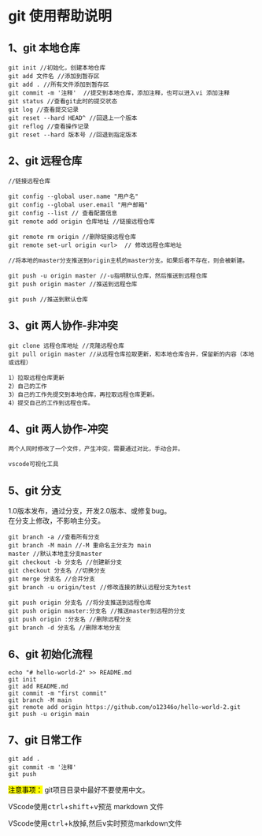 # git 使用帮助说明

## 1、git 本地仓库

    git init //初始化，创建本地仓库
    git add 文件名 //添加到暂存区
    git add . //所有文件添加到暂存区
    git commit -m '注释'  //提交到本地仓库，添加注释，也可以进入vi 添加注释
    git status //查看git此时的提交状态
    git log //查看提交记录
    git reset --hard HEAD^ //回退上一个版本
    git reflog //查看操作记录
    git reset --hard 版本号 //回退到指定版本

## 2、git 远程仓库

    //链接远程仓库
    
    git config --global user.name "用户名"
    git config --global user.email "用户邮箱"
    git config --list // 查看配置信息
    git remote add origin 仓库地址 //链接远程仓库
    
    git remote rm origin //删除链接远程仓库
    git remote set-url origin <url>  // 修改远程仓库地址
    
    //将本地的master分支推送到origin主机的master分支。如果后者不存在，则会被新建。
    
    git push -u origin master //-u指明默认仓库，然后推送到远程仓库
    git push origin master //推送到远程仓库
    
    git push //推送到默认仓库

## 3、git 两人协作-非冲突

    git clone 远程仓库地址 //克隆远程仓库
    git pull origin master //从远程仓库拉取更新，和本地仓库合并，保留新的内容（本地或远程）
    
    1）拉取远程仓库更新 
    2）自己的工作
    3）自己的工作先提交到本地仓库，再拉取远程仓库更新。
    4）提交自己的工作到远程仓库。

## 4、git 两人协作-冲突

    两个人同时修改了一个文件，产生冲突，需要通过对比，手动合并。
    
    vscode可视化工具

## 5、git 分支

1.0版本发布，通过分支，开发2.0版本、或修复bug。  
在分支上修改，不影响主分支。

    git branch -a //查看所有分支
    git branch -M main //-M 重命名主分支为 main
    master //默认本地主分支master
    git checkout -b 分支名 //创建新分支
    git checkout 分支名 //切换分支
    git merge 分支名 //合并分支
    git branch -u origin/test //修改连接的默认远程分支为test
    
    git push origin 分支名 //将分支推送到远程仓库
    git push origin master:分支名 //推送master到远程的分支
    git push origin :分支名 //删除远程分支
    git branch -d 分支名 //删除本地分支

## 6、git 初始化流程

```
echo "# hello-world-2" >> README.md
git init
git add README.md
git commit -m "first commit"
git branch -M main
git remote add origin https://github.com/o12346o/hello-world-2.git
git push -u origin main
```

## 7、git 日常工作

```
git add .
git commit -m '注释'
git push
```

<mark>注意事项：</mark> git项目目录中最好不要使用中文。

VScode使用<kbd>ctrl</kbd>+<kbd>shift</kbd>+<kbd>v</kbd>预览 markdown 文件

VScode使用<kbd>ctrl</kbd>+<kbd>k</kbd>放掉,然后<kbd>v</kbd>实时预览markdown文件